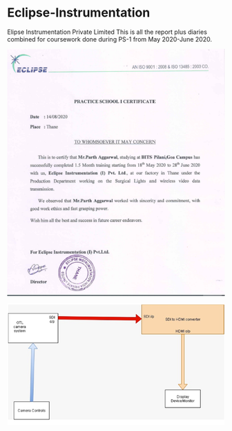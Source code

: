 # Eclipse-Instrumentation
Elipse Instrumentation Private Limited
This is all the report plus diaries combined for coursework done during PS-1 from May 2020-June 2020.

![Screenshot1](screenshots/ss1.png)

![Screenshot2](screenshots/ss2.png)
